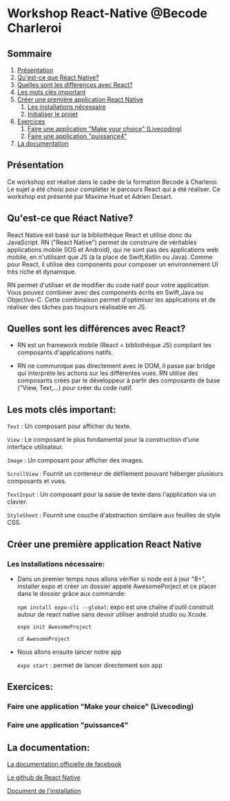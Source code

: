 # Workshop React-Native @Becode Charleroi

## Sommaire
1. [Présentation](#présentation)
2. [Qu'est-ce que Réact Native?](#quest-ce-que-réact-native)
3. [Quelles sont les différences avec React?](#quelles-sont-les-différences-avec-react)
4. [Les mots clés important](#les-mots-clés-important)
5. [Créer une première application React Native](#créer-une-première-application-react-native)
    1. [Les installations nécessaire](#les-installations-nécessaire)
    2. [Initialiser le projet](#initialiser-le-projet)
6. [Exercices](#exercices)
    1. [Faire une application "Make your choice" (Livecoding)](#faire-une-application-make-your-choice-Livecoding)
    2. [Faire une application "puissance4"](#faire-une-application-puissance4)
7. [La documentation](#la-documentation)


## Présentation

Ce workshop est réalisé dans le cadre de la formation Becode à Charleroi. Le sujet a été choisi pour compléter le parcours React qui a été réaliser. Ce workshop est présenté par Maxime Huet et Adrien Desart. 

## Qu'est-ce que Réact Native?

React Native est basé sur la bibliothèque React et utilise donc du JavaScript. RN ("React Native") permet de construire de véritables applications mobile (IOS et Android), qui ne sont pas des applications web mobile, en n'utilisant que JS (à la place de Swift,Kotlin ou Java). Comme pour React, il utilise des components pour composer un environnement UI très riche et dynamique. 

RN permet d'utiliser et de modifier du code natif pour votre application. Vous pouvez combiner avec des components écrits en Swift,Java ou Objective-C. Cette combinaison permet d'optimiser les applications et de réaliser des tâches pas toujours réalisable en JS.

## Quelles sont les différences avec React? 

* RN est un framework mobile (React = bibliothèque JS) compilant les composants d'applications natifs.

* RN ne communique pas directement avec le DOM, il passe par bridge qui interprète les actions sur les différentes vues. RN utilise des composants créés par le développeur à partir des composants de base ("View, Text,...) pour créer du code natif.

## Les mots clés important:

`Text` : Un composant pour afficher du texte.

`View` : Le composant le plus fondamental pour la construction d'une interface utilisateur.

`Image` : Un composant pour afficher des images.

`ScrollView` : Fournit un conteneur de défilement pouvant héberger plusieurs composants et vues.

`TextInput` : Un composant pour la saisie de texte dans l'application via un clavier.

`StyleSheet` : Fournit une couche d'abstraction similaire aux feuilles de style CSS.


## Créer une première application React Native
### Les installations nécessaire:

- Dans un premier temps nous allons vérifier si node est à jour "8+", installer expo et créer un dossier appelé AwesomePorject et ce placer dans le dossier grâce aux commande: 

  ```npm install expo-cli --global```: expo est une chaîne d'outil construit autour de react native sans devoir utiliser android studio ou Xcode.

	```expo init AwesomeProject``` 

	```cd AwesomeProject```

- Nous allons ensuite lancer notre app

	```expo start``` : permet de lancer directement son app




## Exercices:
### Faire une application "Make your choice" (Livecoding)
### Faire une application "puissance4"

## La documentation:

[La documentation officielle de facebook](https://facebook.github.io/react-native/)

[Le github de React Native](https://github.com/facebook/react-native)

[Document de l'installation](https://docs.nativebase.io/docs/GetStarted.html)
